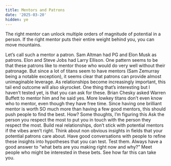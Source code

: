 ```yaml
---
title: Mentors and Patrons
date: '2025-03-20'
hidden: ye
---
```


The right mentor can unlock multiple orders of magnitude of potential in a person. If the right mentor puts their entire weight behind you, you can move mountains.

Let’s call such a mentor a patron. Sam Altman had PG and Elon Musk as patrons. Elon and Steve Jobs had Larry Ellison. One pattern seems to be that these patrons like to mentor those who would do very well without their patronage. But since a lot of titans seem to have mentors (Sam Zemurray being a notable exception), it seems clear that patrons can provide almost unimaginable leverage. As relationships become increasingly important, this tail end outcome will also skyrocket. One thing that’s interesting but I haven’t tested yet, is that you can ask for these. Brian Chesky asked Warren Buffett to mentor him and he said yes. More lowkey titans don’t even know who to mentor, even though they have free time. Since having one brilliant mentor is worth SO much more than having a few good mentors, this should push people to find the best. How? Some thoughts, I’m figuring this Ask the person you respect the most to put you in touch with the person they respect the most. Build real relationships, don’t stick with potential mentors if the vibes aren’t right. Think about non obvious insights in fields that your potential patrons care about. Have good conversations with people to refine these insights into hypotheses that you can test. Test them. Always have a good answer to “what bets are you making right now and why?” Meet people who might be interested in these bets. See how far this can take you.
